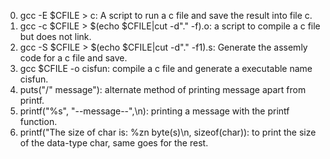 0. gcc -E $CFILE > c: A script to run a c file and save the result into file c.
1. gcc -c $CFILE > $(echo $CFILE|cut -d"." -f).o: a script to compile a c file but does not link.
2. gcc -S $CFILE > $(echo $CFILE|cut -d"." -f1).s: Generate the assemly code for a c file and save.
3. gcc $CFILE -o cisfun: compile a c file and generate a executable name cisfun.
4. puts("/" message"): alternate method of printing message apart from printf.
5. printf("%s", "--message--",\n): printing a message with the printf function.
6. printf("The size of char is: %zn byte(s)\n, sizeof(char)): to print the size of the data-type char, same goes for the rest.
